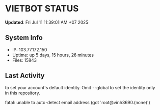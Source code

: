 # VIETBOT STATUS
**Updated**: Fri Jul 11 11:39:01 AM +07 2025

## System Info
- IP: 103.77.172.150
- Uptime: up 5 days, 15 hours, 26 minutes
- Files: 15843

## Last Activity

to set your account's default identity.
Omit --global to set the identity only in this repository.

fatal: unable to auto-detect email address (got 'root@vinh3690.(none)')
